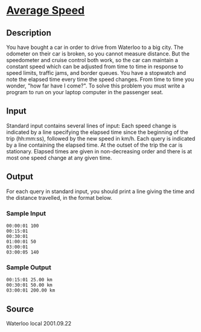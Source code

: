 # [Average Speed](http://poj.org/problem?id=2501)

## Description

You have bought a car in order to drive from Waterloo to a big city. The odometer on their car is broken, so you cannot measure distance. But the speedometer and cruise control both work, so the car can maintain a constant speed which can be adjusted from time to time in response to speed limits, traffic jams, and border queues. You have a stopwatch and note the elapsed time every time the speed changes. From time to time you wonder, "how far have I come?". To solve this problem you must write a program to run on your laptop computer in the passenger seat.

## Input

Standard input contains several lines of input: Each speed change is indicated by a line specifying the elapsed time since the beginning of the trip (hh:mm:ss), followed by the new speed in km/h. Each query is indicated by a line containing the elapsed time. At the outset of the trip the car is stationary. Elapsed times are given in non-decreasing order and there is at most one speed change at any given time.

## Output

For each query in standard input, you should print a line giving the time and the distance travelled, in the format below.

### Sample Input
```
00:00:01 100
00:15:01
00:30:01
01:00:01 50
03:00:01
03:00:05 140
```

### Sample Output
```
00:15:01 25.00 km
00:30:01 50.00 km
03:00:01 200.00 km
```

## Source

Waterloo local 2001.09.22
